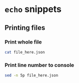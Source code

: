 # `echo` snippets

## Printing files

### Print whole file

```sh
cat file_here.json
```

### Print line number to console

```sh
sed -n 5p file_here.json
```
